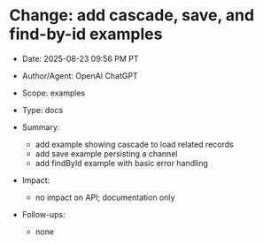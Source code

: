 # Change: add cascade, save, and find-by-id examples

- Date: 2025-08-23 09:56 PM PT
- Author/Agent: OpenAI ChatGPT
- Scope: examples
- Type: docs
- Summary:
  - add example showing cascade to load related records
  - add save example persisting a channel
  - add findById example with basic error handling

- Impact:
  - no impact on API; documentation only

- Follow-ups:
  - none
